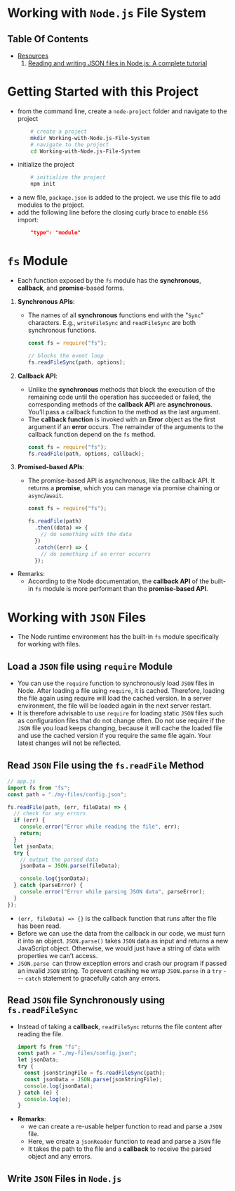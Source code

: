 # Working with `Node.js` File System

## Table Of Contents

- [Resources]()
  1. [Reading and writing JSON files in Node.js: A complete tutorial](https://blog.logrocket.com/reading-writing-json-files-node-js-complete-tutorial/)

# Getting Started with this Project

- from the command line, create a `node-project` folder and navigate to the project
  ```sh
      # create a project
      mkdir Working-with-Node.js-File-System
      # navigate to the project
      cd Working-with-Node.js-File-System
  ```
- initialize the project
  ```sh
      # initialize the project
      npm init
  ```
- a new file, `package.json` is added to the project. we use this file to add modules to the project.
- add the following line before the closing curly brace to enable `ES6` import:
  ```json
      "type": "module"
  ```

# `fs` Module

- Each function exposed by the `fs` module has the **synchronous**, **callback**, and **promise**-based forms.

1. **Synchronous APIs**:

   - The names of all **synchronous** functions end with the "`Sync`" characters. E.g., `writeFileSync` and `readFileSync` are both synchronous functions.

     ```js
     const fs = require("fs");

     // blocks the event loop
     fs.readFileSync(path, options);
     ```

2. **Callback API**:

   - Unlike the **synchronous** methods that block the execution of the remaining code until the operation has succeeded or failed, the corresponding methods of the **callback API** are **asynchronous**. You’ll pass a callback function to the method as the last argument.
   - The **callback function** is invoked with an **Error** object as the first argument if an **error** occurs. The remainder of the arguments to the callback function depend on the `fs` method.
     ```js
     const fs = require("fs");
     fs.readFile(path, options, callback);
     ```

3. **Promised-based APIs**:

   - The promise-based API is asynchronous, like the callback API. It returns a **promise**, which you can manage via promise chaining or `async`/`await`.

     ```js
     const fs = require("fs");

     fs.readFile(path)
       .then((data) => {
         // do something with the data
       })
       .catch((err) => {
         // do something if an error occurrs
       });
     ```

- Remarks:
  - According to the Node documentation, the **callback API** of the built-in `fs` module is more performant than the **promise-based API**.

# Working with `JSON` Files

- The Node runtime environment has the built-in `fs` module specifically for working with files.

## Load a `JSON` file using `require` Module

- You can use the `require` function to synchronously load `JSON` files in Node. After loading a file using `require`, it is cached. Therefore, loading the file again using require will load the cached version. In a server environment, the file will be loaded again in the next server restart.
- It is therefore advisable to use `require` for loading static `JSON` files such as configuration files that do not change often. Do not use require if the `JSON` file you load keeps changing, because it will cache the loaded file and use the cached version if you require the same file again. Your latest changes will not be reflected.

## Read `JSON` File using the `fs.readFile` Method

```js
// app.js
import fs from "fs";
const path = "./my-files/config.json";

fs.readFile(path, (err, fileData) => {
  // check for any errors
  if (err) {
    console.error("Error while reading the file", err);
    return;
  }
  let jsonData;
  try {
    // output the parsed data
    jsonData = JSON.parse(fileData);

    console.log(jsonData);
  } catch (parseError) {
    console.error("Error while parsing JSON data", parseError);
  }
});
```

- `(err, fileData) => {}` is the callback function that runs after the file has been read.
- Before we can use the data from the callback in our code, we must turn it into an object. `JSON.parse()` takes `JSON` data as input and returns a new JavaScript object. Otherwise, we would just have a string of data with properties we can’t access.
- `JSON.parse `can throw exception errors and crash our program if passed an invalid `JSON` string. To prevent crashing we wrap `JSON.parse` in a `try` --- `catch` statement to gracefully catch any errors.

## Read `JSON` file Synchronously using `fs.readFileSync`

- Instead of taking a **callback**, `readFileSync` returns the file content after reading the file.
  ```js
  import fs from "fs";
  const path = "./my-files/config.json";
  let jsonData;
  try {
    const jsonStringFile = fs.readFileSync(path);
    const jsonData = JSON.parse(jsonStringFile);
    console.log(jsonData);
  } catch (e) {
    console.log(e);
  }
  ```
- **Remarks**:
  - we can create a re-usable helper function to read and parse a `JSON` file.
  - Here, we create a `jsonReader` function to read and parse a `JSON` file
  - It takes the path to the file and a **callback** to receive the parsed object and any errors.

## Write `JSON` Files in `Node.js`

